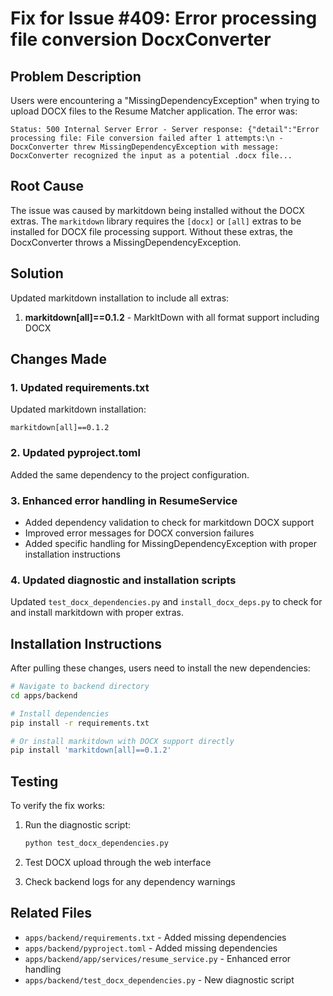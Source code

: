 # Fix for Issue #409: Error processing file conversion DocxConverter

## Problem Description
Users were encountering a "MissingDependencyException" when trying to upload DOCX files to the Resume Matcher application. The error was:

```
Status: 500 Internal Server Error - Server response: {"detail":"Error processing file: File conversion failed after 1 attempts:\n - DocxConverter threw MissingDependencyException with message: DocxConverter recognized the input as a potential .docx file...
```

## Root Cause
The issue was caused by markitdown being installed without the DOCX extras. The `markitdown` library requires the `[docx]` or `[all]` extras to be installed for DOCX file processing support. Without these extras, the DocxConverter throws a MissingDependencyException.

## Solution
Updated markitdown installation to include all extras:

1. **markitdown[all]==0.1.2** - MarkItDown with all format support including DOCX

## Changes Made

### 1. Updated requirements.txt
Updated markitdown installation:
```
markitdown[all]==0.1.2
```

### 2. Updated pyproject.toml
Added the same dependency to the project configuration.

### 3. Enhanced error handling in ResumeService
- Added dependency validation to check for markitdown DOCX support
- Improved error messages for DOCX conversion failures
- Added specific handling for MissingDependencyException with proper installation instructions

### 4. Updated diagnostic and installation scripts
Updated `test_docx_dependencies.py` and `install_docx_deps.py` to check for and install markitdown with proper extras.

## Installation Instructions
After pulling these changes, users need to install the new dependencies:

```bash
# Navigate to backend directory
cd apps/backend

# Install dependencies
pip install -r requirements.txt

# Or install markitdown with DOCX support directly
pip install 'markitdown[all]==0.1.2'
```

## Testing
To verify the fix works:

1. Run the diagnostic script:
   ```bash
   python test_docx_dependencies.py
   ```

2. Test DOCX upload through the web interface
3. Check backend logs for any dependency warnings

## Related Files
- `apps/backend/requirements.txt` - Added missing dependencies
- `apps/backend/pyproject.toml` - Added missing dependencies  
- `apps/backend/app/services/resume_service.py` - Enhanced error handling
- `apps/backend/test_docx_dependencies.py` - New diagnostic script
